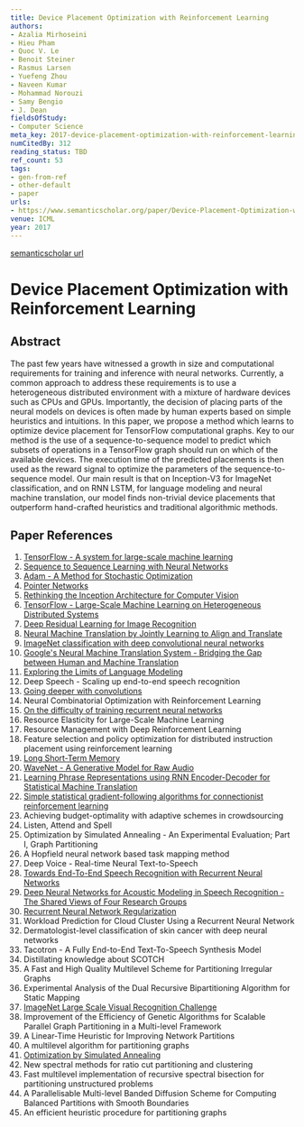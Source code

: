 ```yaml
---
title: Device Placement Optimization with Reinforcement Learning
authors:
- Azalia Mirhoseini
- Hieu Pham
- Quoc V. Le
- Benoit Steiner
- Rasmus Larsen
- Yuefeng Zhou
- Naveen Kumar
- Mohammad Norouzi
- Samy Bengio
- J. Dean
fieldsOfStudy:
- Computer Science
meta_key: 2017-device-placement-optimization-with-reinforcement-learning
numCitedBy: 312
reading_status: TBD
ref_count: 53
tags:
- gen-from-ref
- other-default
- paper
urls:
- https://www.semanticscholar.org/paper/Device-Placement-Optimization-with-Reinforcement-Mirhoseini-Pham/bfbd10ebffc9494423770a5bd30ebd0f9cbce66d?sort=total-citations
venue: ICML
year: 2017
---
```


[semanticscholar url](https://www.semanticscholar.org/paper/Device-Placement-Optimization-with-Reinforcement-Mirhoseini-Pham/bfbd10ebffc9494423770a5bd30ebd0f9cbce66d?sort=total-citations)

# Device Placement Optimization with Reinforcement Learning

## Abstract

The past few years have witnessed a growth in size and computational requirements for training and inference with neural networks. Currently, a common approach to address these requirements is to use a heterogeneous distributed environment with a mixture of hardware devices such as CPUs and GPUs. Importantly, the decision of placing parts of the neural models on devices is often made by human experts based on simple heuristics and intuitions. In this paper, we propose a method which learns to optimize device placement for TensorFlow computational graphs. Key to our method is the use of a sequence-to-sequence model to predict which subsets of operations in a TensorFlow graph should run on which of the available devices. The execution time of the predicted placements is then used as the reward signal to optimize the parameters of the sequence-to-sequence model. Our main result is that on Inception-V3 for ImageNet classification, and on RNN LSTM, for language modeling and neural machine translation, our model finds non-trivial device placements that outperform hand-crafted heuristics and traditional algorithmic methods.

## Paper References

1. [TensorFlow - A system for large-scale machine learning](2016-tensorflow.md)
2. [Sequence to Sequence Learning with Neural Networks](2014-sequence-to-sequence-learning-with-neural-networks.md)
3. [Adam - A Method for Stochastic Optimization](2015-adam-a-method-for-stochastic-optimization.md)
4. [Pointer Networks](2015-pointer-networks.md)
5. [Rethinking the Inception Architecture for Computer Vision](2016-rethinking-the-inception-architecture-for-computer-vision.md)
6. [TensorFlow - Large-Scale Machine Learning on Heterogeneous Distributed Systems](2016-tensorflow-large-scale-machine-learning-on-heterogeneous-distributed-systems.md)
7. [Deep Residual Learning for Image Recognition](2016-deep-residual-learning-for-image-recognition.md)
8. [Neural Machine Translation by Jointly Learning to Align and Translate](2015-neural-machine-translation-by-jointly-learning-to-align-and-translate.md)
9. [ImageNet classification with deep convolutional neural networks](2012-imagenet-classification-with-deep-convolutional-neural-networks.md)
10. [Google's Neural Machine Translation System - Bridging the Gap between Human and Machine Translation](2016-google-s-neural-machine-translation-system-bridging-the-gap-between-human-and-machine-translation.md)
11. [Exploring the Limits of Language Modeling](2016-exploring-the-limits-of-language-modeling.md)
12. Deep Speech - Scaling up end-to-end speech recognition
13. [Going deeper with convolutions](2015-going-deeper-with-convolutions.md)
14. Neural Combinatorial Optimization with Reinforcement Learning
15. [On the difficulty of training recurrent neural networks](2013-on-the-difficulty-of-training-recurrent-neural-networks.md)
16. Resource Elasticity for Large-Scale Machine Learning
17. Resource Management with Deep Reinforcement Learning
18. Feature selection and policy optimization for distributed instruction placement using reinforcement learning
19. [Long Short-Term Memory](1997-long-short-term-memory.md)
20. [WaveNet - A Generative Model for Raw Audio](2016-wavenet-a-generative-model-for-raw-audio.md)
21. [Learning Phrase Representations using RNN Encoder-Decoder for Statistical Machine Translation](2014-learning-phrase-representations-using-rnn-encoder-decoder-for-statistical-machine-translation.md)
22. [Simple statistical gradient-following algorithms for connectionist reinforcement learning](2004-simple-statistical-gradient-following-algorithms-for-connectionist-reinforcement-learning.md)
23. Achieving budget-optimality with adaptive schemes in crowdsourcing
24. Listen, Attend and Spell
25. Optimization by Simulated Annealing - An Experimental Evaluation; Part I, Graph Partitioning
26. A Hopfield neural network based task mapping method
27. Deep Voice - Real-time Neural Text-to-Speech
28. [Towards End-To-End Speech Recognition with Recurrent Neural Networks](2014-towards-end-to-end-speech-recognition-with-recurrent-neural-networks.md)
29. [Deep Neural Networks for Acoustic Modeling in Speech Recognition - The Shared Views of Four Research Groups](2012-deep-neural-networks-for-acoustic-modeling-in-speech-recognition-the-shared-views-of-four-research-groups.md)
30. [Recurrent Neural Network Regularization](2014-recurrent-neural-network-regularization.md)
31. Workload Prediction for Cloud Cluster Using a Recurrent Neural Network
32. Dermatologist-level classification of skin cancer with deep neural networks
33. Tacotron - A Fully End-to-End Text-To-Speech Synthesis Model
34. Distillating knowledge about SCOTCH
35. A Fast and High Quality Multilevel Scheme for Partitioning Irregular Graphs
36. Experimental Analysis of the Dual Recursive Bipartitioning Algorithm for Static Mapping
37. [ImageNet Large Scale Visual Recognition Challenge](2015-imagenet-large-scale-visual-recognition-challenge.md)
38. Improvement of the Efficiency of Genetic Algorithms for Scalable Parallel Graph Partitioning in a Multi-level Framework
39. A Linear-Time Heuristic for Improving Network Partitions
40. A multilevel algorithm for partitioning graphs
41. [Optimization by Simulated Annealing](1983-optimization-by-simulated-annealing.md)
42. New spectral methods for ratio cut partitioning and clustering
43. Fast multilevel implementation of recursive spectral bisection for partitioning unstructured problems
44. A Parallelisable Multi-level Banded Diffusion Scheme for Computing Balanced Partitions with Smooth Boundaries
45. An efficient heuristic procedure for partitioning graphs
